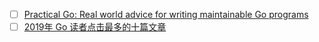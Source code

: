 - [ ] [Practical Go: Real world advice for writing maintainable Go programs](https://dave.cheney.net/practical-go/presentations/qcon-china.html)
- [ ] [2019年 Go 读者点击最多的十篇文章](https://colobu.com/2020/01/07/Top-Go-Links-of-2019/?from=timeline&isappinstalled=0&scene=2&clicktime=1579047956&enterid=1579047956)
